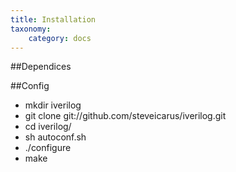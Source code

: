 ```yaml
---
title: Installation
taxonomy:
    category: docs
---
```


##Dependices

##Config

- mkdir iverilog
- git clone git://github.com/steveicarus/iverilog.git
- cd iverilog/
- sh autoconf.sh
- ./configure 
-  make
